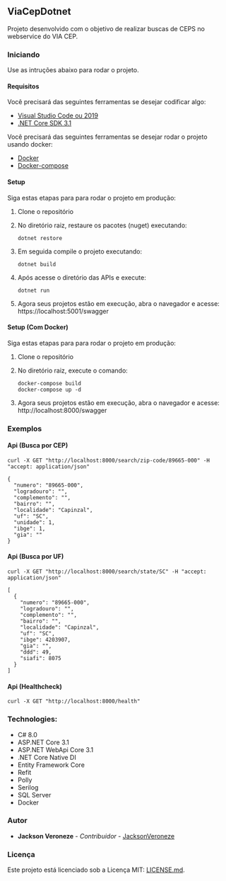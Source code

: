 ## ViaCepDotnet

Projeto desenvolvido com o objetivo de realizar buscas de CEPS no webservice do VIA CEP.

### Iniciando
Use as intruções abaixo para rodar o projeto.

#### Requisitos
Você precisará das seguintes ferramentas se desejar codificar algo:

* [Visual Studio Code ou 2019](http://www.visualstudio.com/downloads/)
* [.NET Core SDK 3.1](http://www.microsoft.com/net/download)

Você precisará das seguintes ferramentas se desejar rodar o projeto usando docker:

* [Docker](http://www.docker.com/)
* [Docker-compose](http://docs.docker.com/compose/install/)

#### Setup
Siga estas etapas para para rodar o projeto em produção:

  1. Clone o repositório

  2. No diretório raiz, restaure os pacotes (nuget) executando:
     ```
     dotnet restore
     ```
  3. Em seguida compile o projeto executando:
     ```
     dotnet build
     ```
  3. Após acesse o diretório das APIs e execute:
     ```
     dotnet run
     ```
  4. Agora seus projetos estão em execução, abra o navegador e acesse: https://localhost:5001/swagger

#### Setup (Com Docker)

Siga estas etapas para para rodar o projeto em produção:

  1. Clone o repositório

  2. No diretório raiz, execute o comando:
     ```
     docker-compose build
     docker-compose up -d
     ```
  3. Agora seus projetos estão em execução, abra o navegador e acesse: http://localhost:8000/swagger

### Exemplos

#### Api (Busca por CEP)

```
curl -X GET "http://localhost:8000/search/zip-code/89665-000" -H "accept: application/json"

{
  "numero": "89665-000",
  "logradouro": "",
  "complemento": "",
  "bairro": "",
  "localidade": "Capinzal",
  "uf": "SC",
  "unidade": 1,
  "ibge": 1,
  "gia": ""
}
````

#### Api (Busca por UF)

```
curl -X GET "http://localhost:8000/search/state/SC" -H "accept: application/json"

[
  {
    "numero": "89665-000",
    "logradouro": "",
    "complemento": "",
    "bairro": "",
    "localidade": "Capinzal",
    "uf": "SC",
    "ibge": 4203907,
    "gia": "",
    "ddd": 49,
    "siafi": 8075
  }
]
````

#### Api (Healthcheck)

```
curl -X GET "http://localhost:8000/health"
````

### Technologies:

- C# 8.0
- ASP.NET Core 3.1
- ASP.NET WebApi Core 3.1
- .NET Core Native DI
- Entity Framework Core
- Refit
- Polly
- Serilog
- SQL Server
- Docker

### Autor
* **Jackson Veroneze** - *Contribuidor* - [JacksonVeroneze](http://github.com/JacksonVeroneze)


### Licença
Este projeto está licenciado sob a Licença MIT: [LICENSE.md](http://github.com/jacksonveroneze/ViaCepDotnet/blob/develop/LICENSE).

